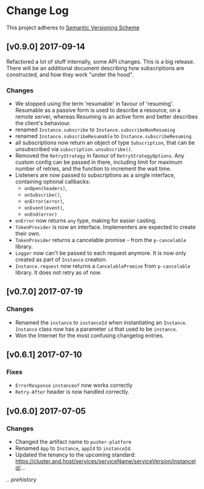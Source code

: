 # Change Log

This project adheres to [Semantic Versioning Scheme](http://semver.org)

## [v0.9.0] 2017-09-14

Refactored a lot of stuff internally, some API changes. This is a big release.
There will be an additional document describing how subscriptions are constructed, and how they work "under the hood".

### Changes

- We stopped using the term 'resumable' in favour of 'resuming'. Resumable as a passive form is used to describe a resource, on a remote server, whereas Resuming is an active form and better describes the client's behaviour.
- renamed `Instance.subscribe` to `Instance.subscribeNonResuming` 
- renamed `Instance.subscribeResumable` to `Instance.subscribeResuming`
- all subscriptions now return an object of type `Subscription`, that can be unsubscribed via `subscription.unsubscribe()`.
-  Removed the `RetryStrategy` in favour of `RetryStrategyOptions`. Any custom config can be passed in there, including limit for maximum number of retries, and the function to increment the wait time.
- Listeners are now passed to subscriptions as a single interface, containing optional callbacks:
    - `onOpen(headers)`, 
    - `onSubscribe()`, 
    - `onError(error)`, 
    - `onEvent(event)`,
    - `onEnd(error)`
- `onError` now returns `any` type, making for easier casting. 
- `TokenProvider` is now an interface. Implementers are expected to create their own. 
- `TokenProvider` returns a cancelable promise - from the `p-cancelable` library. 
- `Logger` now can't be passed to each request anymore. It is now only created as part of `Instance` creation.
- `Instance.request` now returns a `CancelablePromise` from `p-cancelable` library. It does not retry as of now.

## [v0.7.0] 2017-07-19

### Changes

- Renamed the `instance` to `instanceId` when instantiating an `Instance`. `Instance` class now has a parameter `id` that used to be `instance`. 
- Won the Internet for the most confusing changelog entries.

## [v0.6.1] 2017-07-10

### Fixes

- `ErrorResponse` `instanceof` now works correctly
- `Retry-After` header is now handled correctly.

## [v0.6.0] 2017-07-05

### Changes

- Changed the artifact name to `pusher-platform`
- Renamed `App` to `Instance`, `appId` to `instanceId`.
- Updated the tenancy to the upcoming standard: https://cluster.and.host/services/serviceName/serviceVersion/instanceId/...

_.. prehistory_
